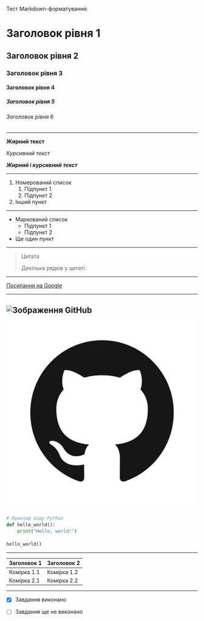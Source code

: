 Тест Markdown-форматування:

# Заголовок рівня 1 

## Заголовок рівня 2

### Заголовок рівня 3

#### Заголовок рівня 4

##### Заголовок рівня 5

###### Заголовок рівня 6

---

**Жирний текст**

*Курсивний текст*

***Жирний і курсивний текст***

---

1. Номерований список
   1. Підпункт 1
   2. Підпункт 2
2. Інший пункт

---

- Маркований список
  - Підпункт 1
  - Підпункт 2
- Ще один пункт

---

> Цитата
> 
> Декілька рядків у цитаті.

---

[Посилання на Google](https://www.google.com/)

---

![Зображення GitHub](https://github.githubassets.com/images/modules/logos_page/GitHub-Mark.png)
![Зображення GitHub локально](pictures/GitHub-Mark.png)
---

```python
# Приклад коду Python
def hello_world():
    print("Hello, world!")

hello_world()
```

---

| Заголовок 1 | Заголовок 2 |
|-------------|-------------|
| Комірка 1.1  | Комірка 1.2  |
| Комірка 2.1  | Комірка 2.2  |

---

- [x] Завдання виконано
- [ ] Завдання ще не виконано

